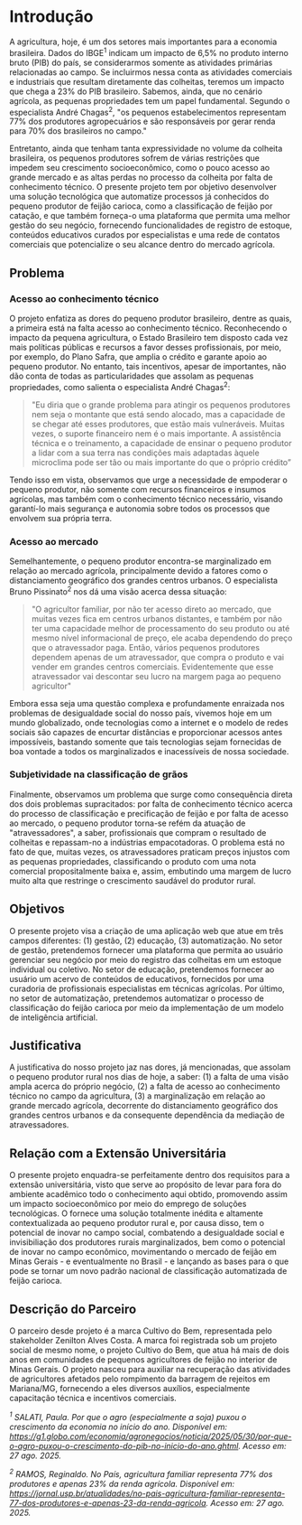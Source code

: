 # Introdução

A agricultura, hoje, é um dos setores mais importantes para a economia brasileira. Dados do IBGE<sup>1</sup> indicam um impacto de 6,5% no produto interno bruto (PIB) do país, se considerarmos somente as atividades primárias relacionadas ao campo. Se incluirmos nessa conta as atividades comerciais e industriais que resultam diretamente das colheitas, teremos um impacto que chega a 23% do PIB brasileiro. Sabemos, ainda, que no cenário agrícola, as pequenas propriedades tem um papel fundamental. Segundo o especialista André Chagas<sup>2</sup>, "os pequenos estabelecimentos representam 77% dos produtores agropecuários e são responsáveis por gerar renda para 70% dos brasileiros no campo."

Entretanto, ainda que tenham tanta expressividade no volume da colheita brasileira, os pequenos produtores sofrem de várias restrições que impedem seu crescimento socioeconômico, como o pouco acesso ao grande mercado e as altas perdas no processo da colheita por falta de conhecimento técnico. O presente projeto tem por objetivo desenvolver uma solução tecnológica que automatize processos já conhecidos do pequeno produtor de feijão carioca, como a classificação de feijão por catação, e que também forneça-o uma plataforma que permita uma melhor gestão do seu negócio, fornecendo funcionalidades de registro de estoque, conteúdos educativos curados por especialistas e uma rede de contatos comerciais que potencialize o seu alcance dentro do mercado agrícola.

## Problema
### Acesso ao conhecimento técnico
O projeto enfatiza as dores do pequeno produtor brasileiro, dentre as quais, a primeira está na falta acesso ao conhecimento técnico. Reconhecendo o impacto da pequena agricultura, o Estado Brasileiro tem disposto cada vez mais políticas públicas e recursos a favor desses profissionais, por meio, por exemplo, do Plano Safra, que amplia o crédito e garante apoio ao pequeno produtor. No entanto, tais incentivos, apesar de importantes, não dão conta de todas as particularidades que assolam as pequenas propriedades, como salienta o especialista André Chagas<sup>2</sup>: 

> "Eu diria que o grande problema para atingir os pequenos produtores nem seja o montante que está sendo alocado, mas a capacidade de se chegar até esses produtores, que estão mais vulneráveis. Muitas vezes, o suporte financeiro nem é o mais importante. A assistência técnica e o treinamento, a capacidade de ensinar o pequeno produtor a lidar com a sua terra nas condições mais adaptadas àquele microclima pode ser tão ou mais importante do que o próprio crédito”

Tendo isso em vista, observamos que urge a necessidade de empoderar o pequeno produtor, não somente com recursos financeiros e insumos agrícolas, mas também com o conhecimento técnico necessário, visando garantí-lo mais segurança e autonomia sobre todos os processos que envolvem sua própria terra.

### Acesso ao mercado
Semelhantemente, o pequeno produtor encontra-se marginalizado em relação ao mercado agrícola, principalmente devido a fatores como o distanciamento geográfico dos grandes centros urbanos. O especialista Bruno Pissinato<sup>2</sup> nos dá uma visão acerca dessa situação:

> "O agricultor familiar, por não ter acesso direto ao mercado, que muitas vezes fica em centros urbanos distantes, e também por não ter uma capacidade melhor de processamento do seu produto ou até mesmo nível informacional de preço, ele acaba dependendo do preço que o atravessador paga. Então, vários pequenos produtores dependem apenas de um atravessador, que compra o produto e vai vender em grandes centros comerciais. Evidentemente que esse atravessador vai descontar seu lucro na margem paga ao pequeno agricultor"

Embora essa seja uma questão complexa e profundamente enraizada nos problemas de desigualdade social do nosso país, vivemos hoje em um mundo globalizado, onde tecnologias como a internet e o modelo de redes sociais são capazes de encurtar distâncias e proporcionar acessos antes impossíveis, bastando somente que tais tecnologias sejam fornecidas de boa vontade a todos os marginalizados e inacessíveis de nossa sociedade.

### Subjetividade na classificação de grãos
Finalmente, observamos um problema que surge como consequência direta dos dois problemas supracitados: por falta de conhecimento técnico acerca do processo de classificação e precificação de feijão e por falta de acesso ao mercado, o pequeno produtor torna-se refém da atuação de "atravessadores", a saber, profissionais que compram o resultado de colheitas e repassam-no a indústrias empacotadoras. O problema está no fato de que, muitas vezes, os atravessadores praticam preços injustos com as pequenas propriedades, classificando o produto com uma nota comercial propositalmente baixa e, assim, embutindo uma margem de lucro muito alta que restringe o crescimento saudável do produtor rural.


## Objetivos

O presente projeto visa a criação de uma aplicação web que atue em três campos diferentes: (1) gestão, (2) educação, (3) automatização. No setor de gestão, pretendemos fornecer uma plataforma que permita ao usuário gerenciar seu negócio por meio do registro das colheitas em um estoque individual ou coletivo. No setor de educação, pretendemos fornecer ao usuário um acervo de conteúdos de educativos, fornecidos por uma curadoria de profissionais especialistas em técnicas agrícolas. Por último, no setor de automatização, pretendemos automatizar o processo de classificação do feijão carioca por meio da implementação de um modelo de inteligência artificial.

## Justificativa

A justificativa do nosso projeto jaz nas dores, já mencionadas, que assolam o pequeno produtor rural nos dias de hoje, a saber: (1) a falta de uma visão ampla acerca do próprio negócio, (2) a falta de acesso ao conhecimento técnico no campo da agricultura, (3) a marginalização em relação ao grande mercado agrícola, decorrente do distanciamento geográfico dos grandes centros urbanos e da consequente dependência da mediação de atravessadores.


## Relação com a Extensão Universitária

O presente projeto enquadra-se perfeitamente dentro dos requisitos para a extensão universitária, visto que serve ao propósito de levar para fora do ambiente acadêmico todo o conhecimento aqui obtido, promovendo assim um impacto socioeconômico por meio do emprego de soluções tecnológicas. O fornece uma solução totalmente inédita e altamente contextualizada ao pequeno produtor rural e, por causa disso, tem o potencial de inovar no campo social, combatendo a desigualdade social e invisibiliação dos produtores rurais marginalizados, bem como o potencial de inovar no campo econômico, movimentando o mercado de feijão em Minas Gerais - e eventualmente no Brasil - e lançando as bases para o que pode se tornar um novo padrão nacional de classificação automatizada de feijão carioca.

## Descrição do Parceiro

O parceiro desde projeto é a marca Cultivo do Bem, representada pelo stakeholder Zenilton Alves Costa. A marca foi registrada sob um projeto social de mesmo nome, o projeto Cultivo do Bem, que atua há mais de dois anos em comunidades de pequenos agricultores de feijão no interior de Minas Gerais. O projeto nasceu para auxiliar na recuperação das atividades de agricultores afetados pelo rompimento da barragem de rejeitos em Mariana/MG, fornecendo a eles diversos auxílios, especialmente capacitação técnica e incentivos comerciais.

*<sup>1</sup> SALATI, Paula. Por que o agro (especialmente a soja) puxou o crescimento da economia no início do ano. Disponível em: https://g1.globo.com/economia/agronegocios/noticia/2025/05/30/por-que-o-agro-puxou-o-crescimento-do-pib-no-inicio-do-ano.ghtml. Acesso em: 27 ago. 2025.*

*<sup>2</sup> RAMOS, Reginaldo. No País, agricultura familiar representa 77% dos produtores e apenas 23% da renda agrícola. Disponível em: https://jornal.usp.br/atualidades/no-pais-agricultura-familiar-representa-77-dos-produtores-e-apenas-23-da-renda-agricola. Acesso em: 27 ago. 2025.*
